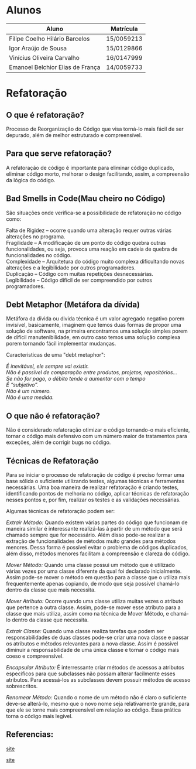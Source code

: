 # Alunos

Aluno | Matrícula
------ | -----
Filipe Coelho Hilário Barcelos | 15/0059213
Igor Araújo de Sousa | 15/0129866
Vinícius Oliveira Carvalho | 16/0147999
Emanoel Belchior Elias de França | 14/0059733

# Refatoração

## O que é refatoração?

Processo de Reorganização do Código que visa torná-lo mais fácil de ser
depurado, além de melhor estruturado e compreensível.

## Para que serve refatoração?

A refatoração de código é importante para eliminar código duplicado, eliminar
código morto, melhorar o design facilitando, assim, a compreensão da lógica
do código.

## Bad Smells in Code(Mau cheiro no Código)

São situações onde verifica-se a possibilidade de refatoração no código como:

Falta de Rigidez – ocorre quando uma alteração requer outras várias alterações no programa.  
Fragilidade – A modificação de um ponto do código quebra outras funcionalidades, ou seja, provoca
uma reação em cadeia de quebra de funcionalidades no código.  
Complexidade – Arquitetura do código muito complexa dificultando novas alterações e a
legibilidade por outros programadores.  
Duplicação – Código com muitas repetições desnecessárias.  
Legibilidade – Código difícil de ser compreendido por outros programadores.

## Debt Metaphor (Metáfora da dívida)

Metáfora da dívida ou divida técnica é um valor agregado negativo porem invisível, basicamente, imaginem que temos duas formas de propor uma solução de software, na primeira encontramos uma solução simples porem de difícil manutenibilidade, em outro caso temos uma solução complexa porem tornando fácil implementar mudanças.

Caracteristicas de uma "debt metaphor":

_É inevitável, ele sempre vai existir._  
_Não é passível de comparação entre produtos, projetos, repositórios..._  
_Se não for pago, o débito tende a aumentar com o tempo_  
_É “subjetivo”._  
_Não é um número._  
_Não é uma medida._  

## O que não é refatoração?

Não é considerado refatoração otimizar o código tornando-o mais eficiente,
tornar o código mais defensivo com um número maior de tratamentos para exceções,
além de corrigir bugs no código.

## Técnicas de Refatoração

Para se iniciar o processo de refatoração de código é preciso formar uma base sólida o suficiente
utilizando testes, algumas técnicas e ferramentas necessárias. Uma boa maneira de realizar
refatoração é criando testes, identificando pontos de melhoria no código, aplicar técnicas de
refatoração nesses pontos e, por fim, realizar os testes e as validações necessárias.

Algumas técnicas de refatoração podem ser:

_Extrair Método:_ Quando existem várias partes do código que funcionam de maneira similar é
interessante realizá-las à partir de um método que será chamado sempre que for necessário.
Além disso pode-se realizar a extração de funcionalidades de métodos muito grandes para métodos
menores. Dessa forma é possível evitar o problema de códigos duplicados, além disso, métodos menores
facilitam a compreensão e clareza do código.

_Mover Método:_ Quando uma classe possui um método que é utilizado várias vezes por uma classe
diferente da qual foi declarado inicialmente. Assim pode-se mover o método em questão para a
classe que o utiliza mais frequentemente apenas copiando, de modo que seja possível chamá-lo
dentro da classe que mais necessita.

_Mover Atributo:_ Ocorre quando uma classe utiliza muitas vezes o atributo que pertence a
outra classe. Assim, pode-se mover esse atributo para a classe que mais utiliza, assim como
na técnica de Mover Método, e chamá-lo dentro da classe que necessita.

_Extrair Classe:_ Quando uma classe realiza tarefas que podem ser responsabilidades de duas
classes pode-se criar uma nova classe e passar os atributos e métodos relevantes para a nova
classe. Assim é possível diminuir a responsabilidade de uma única classe
e tornar o código mais coeso e compreensível.

_Encapsular Atributo:_ É interressante criar métodos de acessos a atributos específicos para
que subclasses não possam alterar facilmente esses atributos. Para acessá-los as subclasses
devem possuir métodos de acesso sobrescritos.

_Renomear Método:_ Quando o nome de um método não é claro o suficiente deve-se alterá-lo, mesmo
que o novo nome seja relativamente grande, para que ele se torne mais compreensível em relação
ao código. Essa prática torna o código mais legível.

## Referencias:

[site](https://agilecoachninja.wordpress.com/2016/03/08/debito-tecnico-divida-tecnica/)

[site](http://www.linhadecodigo.com.br/artigo/2832/introducao-a-refatoracao.aspx/)
